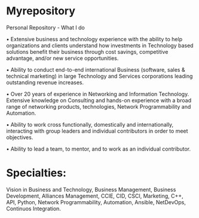 # Myrepository
Personal Repository - What I do

•	Extensive business and technology experience with the ability to help organizations and clients understand how investments in Technology based solutions benefit their business through cost savings, competitive advantage, and/or new service opportunities.

•	Ability to conduct end-to-end international Business (software, sales & technical marketing) in large Technology and Services corporations leading outstanding revenue increases. 

•	Over 20 years of experience in Networking and Information Technology. Extensive knowledge on Consulting and hands-on experience with a broad range of networking products, technologies, Network Programmability and Automation. 

•	Ability to work cross functionally, domestically and internationally, interacting with group leaders and individual contributors in order to meet objectives. 

•	Ability to lead a team, to mentor, and to work as an individual contributor. 

# Specialties: 
Vision in Business and Technology,
Business Management,
Business Development,
Alliances Management,
CCIE, CID, CSCI,
Marketing,
C++,
API,
Python,
Network Programmability,
Automation,
Ansible,
NetDevOps,
Continuos Integration.

